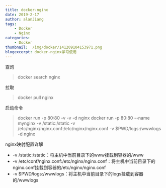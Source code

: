 ```yaml
---
title: docker-nginx
date: 2019-2-17
author: alanJiang
tags:
    - Docker
    - Nginx
categories:
    - Docker
thumbnail:  /img/docker/141209104153971.png
blogexcerpt: docker-nginx学习使用
---
```

查询
>docker search  nginx

拉取
>docker pull nginx

启动命令
>docker run -p 80:80 -v  -v  -d nginx
>docker run -p 80:80 --name mynginx -v /static:/static -v /etc/nginx/nginx.conf:/etc/nginx/nginx.conf -v $PWD/logs:/wwwlogs  -d nginx

nginx映射配置详解
- -v /static:/static：将主机中当前目录下的www挂载到容器的/www
- -v /etc/conf/nginx.conf:/etc/nginx/nginx.conf：将主机中当前目录下的nginx.conf挂载到容器的/etc/nginx/nginx.conf
- -v $PWD/logs:/wwwlogs：将主机中当前目录下的logs挂载到容器的/wwwlogs